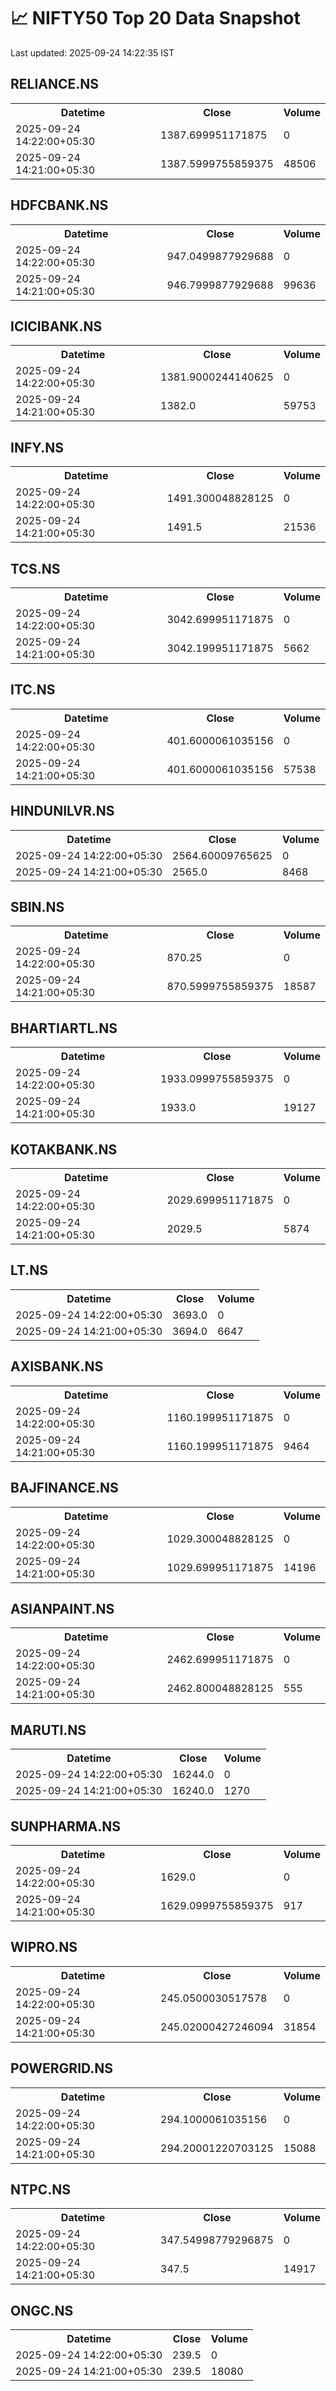 # 📈 NIFTY50 Top 20 Data Snapshot

Last updated: 2025-09-24 14:22:35 IST

## RELIANCE.NS

<table>
  <tr><th>Datetime</th><th>Close</th><th>Volume</th></tr>
  <tr><td>2025-09-24 14:22:00+05:30</td><td>1387.699951171875</td><td>0</td></tr>
  <tr><td>2025-09-24 14:21:00+05:30</td><td>1387.5999755859375</td><td>48506</td></tr>
</table>

## HDFCBANK.NS

<table>
  <tr><th>Datetime</th><th>Close</th><th>Volume</th></tr>
  <tr><td>2025-09-24 14:22:00+05:30</td><td>947.0499877929688</td><td>0</td></tr>
  <tr><td>2025-09-24 14:21:00+05:30</td><td>946.7999877929688</td><td>99636</td></tr>
</table>

## ICICIBANK.NS

<table>
  <tr><th>Datetime</th><th>Close</th><th>Volume</th></tr>
  <tr><td>2025-09-24 14:22:00+05:30</td><td>1381.9000244140625</td><td>0</td></tr>
  <tr><td>2025-09-24 14:21:00+05:30</td><td>1382.0</td><td>59753</td></tr>
</table>

## INFY.NS

<table>
  <tr><th>Datetime</th><th>Close</th><th>Volume</th></tr>
  <tr><td>2025-09-24 14:22:00+05:30</td><td>1491.300048828125</td><td>0</td></tr>
  <tr><td>2025-09-24 14:21:00+05:30</td><td>1491.5</td><td>21536</td></tr>
</table>

## TCS.NS

<table>
  <tr><th>Datetime</th><th>Close</th><th>Volume</th></tr>
  <tr><td>2025-09-24 14:22:00+05:30</td><td>3042.699951171875</td><td>0</td></tr>
  <tr><td>2025-09-24 14:21:00+05:30</td><td>3042.199951171875</td><td>5662</td></tr>
</table>

## ITC.NS

<table>
  <tr><th>Datetime</th><th>Close</th><th>Volume</th></tr>
  <tr><td>2025-09-24 14:22:00+05:30</td><td>401.6000061035156</td><td>0</td></tr>
  <tr><td>2025-09-24 14:21:00+05:30</td><td>401.6000061035156</td><td>57538</td></tr>
</table>

## HINDUNILVR.NS

<table>
  <tr><th>Datetime</th><th>Close</th><th>Volume</th></tr>
  <tr><td>2025-09-24 14:22:00+05:30</td><td>2564.60009765625</td><td>0</td></tr>
  <tr><td>2025-09-24 14:21:00+05:30</td><td>2565.0</td><td>8468</td></tr>
</table>

## SBIN.NS

<table>
  <tr><th>Datetime</th><th>Close</th><th>Volume</th></tr>
  <tr><td>2025-09-24 14:22:00+05:30</td><td>870.25</td><td>0</td></tr>
  <tr><td>2025-09-24 14:21:00+05:30</td><td>870.5999755859375</td><td>18587</td></tr>
</table>

## BHARTIARTL.NS

<table>
  <tr><th>Datetime</th><th>Close</th><th>Volume</th></tr>
  <tr><td>2025-09-24 14:22:00+05:30</td><td>1933.0999755859375</td><td>0</td></tr>
  <tr><td>2025-09-24 14:21:00+05:30</td><td>1933.0</td><td>19127</td></tr>
</table>

## KOTAKBANK.NS

<table>
  <tr><th>Datetime</th><th>Close</th><th>Volume</th></tr>
  <tr><td>2025-09-24 14:22:00+05:30</td><td>2029.699951171875</td><td>0</td></tr>
  <tr><td>2025-09-24 14:21:00+05:30</td><td>2029.5</td><td>5874</td></tr>
</table>

## LT.NS

<table>
  <tr><th>Datetime</th><th>Close</th><th>Volume</th></tr>
  <tr><td>2025-09-24 14:22:00+05:30</td><td>3693.0</td><td>0</td></tr>
  <tr><td>2025-09-24 14:21:00+05:30</td><td>3694.0</td><td>6647</td></tr>
</table>

## AXISBANK.NS

<table>
  <tr><th>Datetime</th><th>Close</th><th>Volume</th></tr>
  <tr><td>2025-09-24 14:22:00+05:30</td><td>1160.199951171875</td><td>0</td></tr>
  <tr><td>2025-09-24 14:21:00+05:30</td><td>1160.199951171875</td><td>9464</td></tr>
</table>

## BAJFINANCE.NS

<table>
  <tr><th>Datetime</th><th>Close</th><th>Volume</th></tr>
  <tr><td>2025-09-24 14:22:00+05:30</td><td>1029.300048828125</td><td>0</td></tr>
  <tr><td>2025-09-24 14:21:00+05:30</td><td>1029.699951171875</td><td>14196</td></tr>
</table>

## ASIANPAINT.NS

<table>
  <tr><th>Datetime</th><th>Close</th><th>Volume</th></tr>
  <tr><td>2025-09-24 14:22:00+05:30</td><td>2462.699951171875</td><td>0</td></tr>
  <tr><td>2025-09-24 14:21:00+05:30</td><td>2462.800048828125</td><td>555</td></tr>
</table>

## MARUTI.NS

<table>
  <tr><th>Datetime</th><th>Close</th><th>Volume</th></tr>
  <tr><td>2025-09-24 14:22:00+05:30</td><td>16244.0</td><td>0</td></tr>
  <tr><td>2025-09-24 14:21:00+05:30</td><td>16240.0</td><td>1270</td></tr>
</table>

## SUNPHARMA.NS

<table>
  <tr><th>Datetime</th><th>Close</th><th>Volume</th></tr>
  <tr><td>2025-09-24 14:22:00+05:30</td><td>1629.0</td><td>0</td></tr>
  <tr><td>2025-09-24 14:21:00+05:30</td><td>1629.0999755859375</td><td>917</td></tr>
</table>

## WIPRO.NS

<table>
  <tr><th>Datetime</th><th>Close</th><th>Volume</th></tr>
  <tr><td>2025-09-24 14:22:00+05:30</td><td>245.0500030517578</td><td>0</td></tr>
  <tr><td>2025-09-24 14:21:00+05:30</td><td>245.02000427246094</td><td>31854</td></tr>
</table>

## POWERGRID.NS

<table>
  <tr><th>Datetime</th><th>Close</th><th>Volume</th></tr>
  <tr><td>2025-09-24 14:22:00+05:30</td><td>294.1000061035156</td><td>0</td></tr>
  <tr><td>2025-09-24 14:21:00+05:30</td><td>294.20001220703125</td><td>15088</td></tr>
</table>

## NTPC.NS

<table>
  <tr><th>Datetime</th><th>Close</th><th>Volume</th></tr>
  <tr><td>2025-09-24 14:22:00+05:30</td><td>347.54998779296875</td><td>0</td></tr>
  <tr><td>2025-09-24 14:21:00+05:30</td><td>347.5</td><td>14917</td></tr>
</table>

## ONGC.NS

<table>
  <tr><th>Datetime</th><th>Close</th><th>Volume</th></tr>
  <tr><td>2025-09-24 14:22:00+05:30</td><td>239.5</td><td>0</td></tr>
  <tr><td>2025-09-24 14:21:00+05:30</td><td>239.5</td><td>18080</td></tr>
</table>

